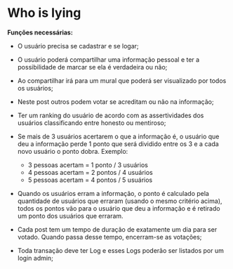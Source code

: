 # Who is lying

**Funções necessárias:**
  - O usuário precisa se cadastrar e se logar;

  - O usuário poderá compartilhar uma informação pessoal e ter a possibilidade de marcar se ela é verdadeira ou não;

  - Ao compartilhar irá para um mural que poderá ser visualizado por todos os usuários;

  - Neste post outros podem votar se acreditam ou não na informação;

  - Ter um ranking do usuário de acordo com as assertividades dos usuários classificando entre honesto ou mentiroso;
  
  - Se mais de 3 usuários acertarem o que a informação é, o usuário que deu a informação perde 1 ponto que será dividido entre os 3 e a cada novo usuário o ponto dobra. Exemplo:

    - 3 pessoas acertam = 1 ponto / 3 usuários
    - 4 pessoas acertam = 2 pontos / 4 usuários
    - 5 pessoas acertam = 4 pontos / 5 usuários
    
  - Quando os usuários erram a informação, o ponto é calculado pela quantidade de usuários que erraram (usando o mesmo critério acima), todos os pontos vão para o usuário que deu a informação e é retirado um ponto dos usuários que erraram.
    
  - Cada post tem um tempo de duração de exatamente um dia para ser votado. Quando passa desse tempo, encerram-se as votações;

  - Toda transação deve ter Log e esses Logs poderão ser listados por um login admin;
    